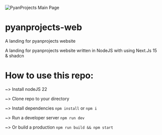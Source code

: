![PyanProjects Main Page](https://i.imgur.com/x7BGg4o.png)
# pyanprojects-web
 

A landing for pyanprojects website
 

A landing for pyanprojects website written in NodeJS with using Next.Js 15 & shadcn
 

 
# How to use this repo:
 
~> Install nodeJS 22
 

 
~> Clone repo to your directory
 

 
~> Install dependencies ```npm install``` or ```npm i```
 

 
~> Run a developer server ```npm run dev```
 

 
~> Or build a production ```npm run build && npm start```
